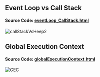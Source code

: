 ## Event Loop vs Call Stack
#### Source Code: [eventLoop_CallStack.html](https://github.com/nusrat35/myDesigns/blob/main/eventLoop_CallStack.html)
![callStackVsHeep2](https://user-images.githubusercontent.com/30281827/203849258-f0e0c907-70ed-436f-83b1-431490dba1c1.PNG)

## Global Execution Context
#### Source Code: [globalExecutionContext.html](https://github.com/nusrat35/myDesigns/blob/main/globalExecutionContext.html)
![GEC](https://user-images.githubusercontent.com/30281827/203884264-67b12760-6fe7-488b-a649-23dab48bf696.PNG)

